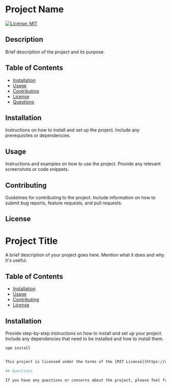 # Project Name

[![License: MIT](https://img.shields.io/badge/License-MIT-yellow.svg)](https://opensource.org/licenses/MIT)


## Description

Brief description of the project and its purpose.

## Table of Contents

- [Installation](#installation)
- [Usage](#usage)
- [Contributing](#contributing)
- [License](#license)
- [Questions](#questions)

## Installation

Instructions on how to install and set up the project. Include any prerequisites or dependencies.


## Usage

Instructions and examples on how to use the project. Provide any relevant screenshots or code snippets.

## Contributing

Guidelines for contributing to the project. Include information on how to submit bug reports, feature requests, and pull requests.

## License



# Project Title

A brief description of your project goes here. Mention what it does and why it's useful.

## Table of Contents

- [Installation](#installation)
- [Usage](#usage)
- [Contributing](#contributing)
- [License](#license)

## Installation

Provide step-by-step instructions on how to install and set up your project. Include any dependencies that need to be installed and how to install them.

```bash
npm install


This project is licensed under the terms of the [MIT License](https://opensource.org/licenses/MIT)..

## Questions

If you have any questions or concerns about the project, please feel free to contact [Author Name](mailto:email@example.com).
